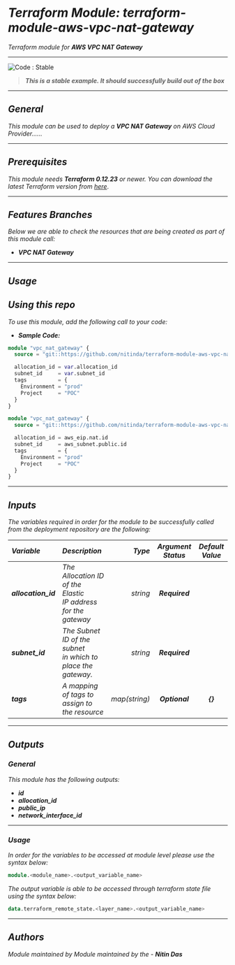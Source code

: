 
# _Terraform Module: terraform-module-aws-vpc-nat-gateway_
_Terraform module for **_AWS VPC NAT Gateway_**_


<!--BEGIN STABILITY BANNER-->
---

![_Code : Stable_](https://img.shields.io/badge/Code-Stable-brightgreen?style=for-the-badge&logo=github)

> **_This is a stable example. It should successfully build out of the box_**
>

---
<!--END STABILITY BANNER-->

## _General_

_This module can be used to deploy a_ **_VPC NAT Gateway_** _on AWS Cloud Provider......_


---

## _Prerequisites_

_This module needs **_Terraform 0.12.23_** or newer._
_You can download the latest Terraform version from_ [_here_](https://www.terraform.io/downloads.html).



---

## _Features Branches_

_Below we are able to check the resources that are being created as part of this module call:_

- **_VPC NAT Gateway_**


---

## _Usage_

## _Using this repo_

_To use this module, add the following call to your code:_

- **_Sample Code:_**

```tf
module "vpc_nat_gateway" {
  source = "git::https://github.com/nitinda/terraform-module-aws-vpc-nat-gateway.git?ref=master"

  allocation_id = var.allocation_id
  subnet_id     = var.subnet_id
  tags          = {
    Environment = "prod"
    Project     = "POC"
  }
}

```

```tf
module "vpc_nat_gateway" {
  source = "git::https://github.com/nitinda/terraform-module-aws-vpc-nat-gateway.git?ref=master"

  allocation_id = aws_eip.nat.id
  subnet_id     = aws_subnet.public.id
  tags          = {
    Environment = "prod"
    Project     = "POC"
  }
}

```


---

## _Inputs_

_The variables required in order for the module to be successfully called from the deployment repository are the following:_

|**_Variable_** | **_Description_** | **_Type_** | **_Argument Status_** | **_Default Value_** |
|:----|:----|-----:|:---:|:---:|
| **_allocation\_id_** | _The Allocation ID of the Elastic <br/> IP address for the gateway_ | _string_ | **_Required_** |  |
| **_subnet\_id_** | _The Subnet ID of the subnet <br/> in which to place the gateway._ | _string_ | **_Required_** |  |
| **_tags_** | _A mapping of tags to assign to the resource_ | _map(string)_ | **_Optional_** | **_{}_** |


---


## _Outputs_

### _General_

_This module has the following outputs:_

* **_id_**
* **_allocation\_id_**
* **_public\_ip_**
* **_network\_interface\_id_**

---

### _Usage_

_In order for the variables to be accessed at module level please use the syntax below:_

```tf
module.<module_name>.<output_variable_name>
```


_The output variable is able to be accessed through terraform state file using the syntax below:_

```tf
data.terraform_remote_state.<layer_name>.<output_variable_name>
```

---



## _Authors_

_Module maintained by Module maintained by the -_ **_Nitin Das_**
